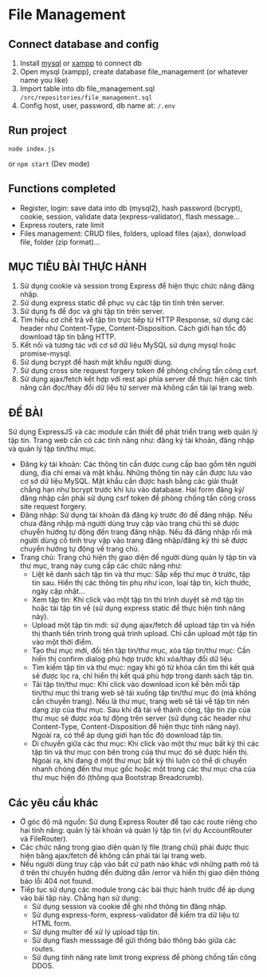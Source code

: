 # File Management

## Connect database and config
1. Install [mysql](https://www.mysql.com/downloads/) or [xampp](https://www.apachefriends.org/download.html) to connect db
2. Open mysql (xampp), create database file_management (or whatever name you like)
3. Import table into db file_management.sql `/src/repositories/file_management.sql`
4. Config host, user, password, db name at: `/.env`

## Run project
    node index.js
or `npm start` (Dev mode)

## Functions completed
- Register, login: save data into db (mysql2), hash password (bcrypt), cookie, session, validate data (express-validator), flash message...
- Express routers, rate limit
- Files management: CRUD files, folders, upload files (ajax), donwload file, folder (zip format)...

## MỤC TIÊU BÀI THỰC HÀNH
1. Sử dụng cookie và session trong Express để hiện thực chức năng đăng nhập.
2. Sử dụng express static để phục vụ các tập tin tĩnh trên server.
3. Sử dụng fs để đọc và ghi tập tin trên server.
4. Tìm hiểu cơ chế trả về tập tin trực tiếp từ HTTP Response, sử dụng các header như Content-Type, Content-Disposition. Cách giới hạn tốc độ download tập tin bằng HTTP.
5. Kết nối và tương tác với cơ sở dữ liệu MySQL sử dụng mysql hoặc promise-mysql.
6. Sử dụng bcrypt để hash mật khẩu người dùng.
7. Sử dụng cross site request forgery token để phòng chống tấn công csrf.
8. Sử dụng ajax/fetch kết hợp với rest api phía server để thực hiện các tính năng cần đọc/thay đổi dữ liệu từ server mà không cần tải lại trang web.

## ĐỀ BÀI
Sử dụng ExpressJS và các module cần thiết để phát triển trang web quản lý tập tin. Trang web cần có các tính năng như: đăng ký tài khoản, đăng nhập và quản lý tập tin/thư mục.
- Đăng ký tài khoản: Các thông tin cần được cung cấp bao gồm tên người dùng, địa chỉ emai  và mật khẩu. Những thông tin này cần được lưu vào cơ sở dữ liệu MySQL. Mật khẩu cần được hash bằng các giải thuật chẳng hạn như bcrypt trước khi lưu vào database. Hai form đăng ký/đăng nhập cần phải sử dụng csrf token để phòng chống tấn công cross site request forgery.
- Đăng nhập: Sử dụng tài khoản đã đăng ký trước đó để đăng nhập. Nếu chưa đăng nhập mà người dùng truy cập vào trang chủ thì sẽ được chuyển hướng tự động đến trang đăng nhập. Nếu đã đăng nhập rồi mà người dùng cố tình truy vập vào trang đăng nhập/đăng ký thì sẽ được chuyển hướng tự động về trang chủ.
- Trang chủ: Trang chủ hiện thị giao diện để người dùng quản lý tập tin và thư mục,
trang này cung cấp các chức năng như:
  - Liệt kê danh sách tập tin và thư mục: Sắp xếp thư mục ở trước, tập tin sau.
Hiển thị các thông tin phụ như icon, loại tập tin, kích thước, ngày cập nhật…
  - Xem tập tin: Khi click vào một tập tin thì trình duyệt sẽ mở tập tin hoặc tải tập tin về (sử dụng express static để thực hiện tính năng này).
  - Upload một tập tin mới: sử dụng ajax/fetch để upload tập tin và hiển thị thanh tiến trình trong quá trình upload. Chỉ cần upload một tập tin vào một thời điểm.
  - Tạo thư mục mới, đổi tên tập tin/thư mục, xóa tập tin/thư mục: Cần hiển thị confirm dialog phù hợp trước khi xóa/thay đổi dữ liệu
  - Tìm kiếm tập tin và thư mục: ngay khi gõ từ khóa cần tìm thì kết quả sẽ được lọc ra, chỉ hiển thị kết quả phù hợp trong danh sách tập tin.
  - Tải tập tin/thư mục: Khi click vào download icon kế bên mỗi tập tin/thư mục thì trang web sẽ tải xuống tập tin/thư mục đó (mà không cần chuyển trang). Nếu là thư mục, trang web sẽ tải về tập tin nén dạng zip của thư mục. Sau khi đã tải về thành công, tập tin zip của thư mục sẽ được xóa tự động trên server (sử dụng các header như Content-Type, Content-Disposition để hiện thực tính năng này). Ngoài ra, có thể áp dụng giới hạn tốc độ download tập tin.
  - Di chuyển giữa các thư mục: Khi click vào một thư mục bất kỳ thì các tập tin và thư mục con bên trong của thư mục đó sẽ được hiển thị. Ngoài ra, khi đang ở một thư mục bất kỳ thì luôn có thể di chuyển nhanh chóng đến thư mục gốc hoặc một trong các thư mục cha của thư mục hiện đó (thông qua Bootstrap Breadcrumb).

## Các yêu cầu khác
- Ở góc độ mã nguồn: Sử dụng Express Router để tạo các route riêng cho hai tính năng:
quản lý tài khoản và quản lý tập tin (ví dụ AccountRouter và FileRouter).
- Các chức năng trong giao diện quản lý file (trang chủ) phải được thực hiện bằng
ajax/fetch để không cần phải tải lại trang web.
- Nếu người dùng truy cập vào bất cứ path nào khác với những path mô tả ở trên thì
chuyển hướng đến đường dẫn /error và hiển thị giao diện thông báo lỗi 404 not found.
- Tiếp tục sử dụng các module trong các bài thực hành trước để áp dụng vào bài tập
này. Chẳng hạn sử dụng:
  - Sử dụng session và cookie để ghi nhớ thông tin đăng nhập.
  - Sử dụng express-form, express-validator để kiểm tra dữ liệu từ HTML form.
  - Sử dụng multer để xử lý upload tập tin.
  - Sử dụng flash messsage để gửi thông báo thông báo giữa các routes.
  - Sử dụng tính năng rate limit trong express để phòng chống tấn công DDOS.